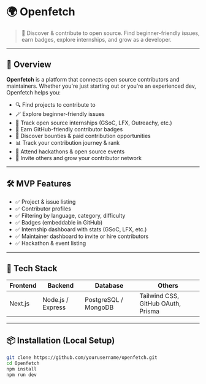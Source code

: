 # 🌍 Openfetch

> 🚀 Discover & contribute to open source. Find beginner-friendly issues, earn badges, explore internships, and grow as a developer.

---

## 📌 Overview

**Openfetch** is a platform that connects open source contributors and maintainers. Whether you're just starting out or you're an experienced dev, Openfetch helps you:

- 🔍 Find projects to contribute to
- 🪄 Explore beginner-friendly issues
- 💼 Track open source internships (GSoC, LFX, Outreachy, etc.)
- 🏅 Earn GitHub-friendly contributor badges
- 💸 Discover bounties & paid contribution opportunities
- 📊 Track your contribution journey & rank
- 🧠 Attend hackathons & open source events
- 🧩 Invite others and grow your contributor network

---

## 🛠️ MVP Features

- ✅ Project & issue listing
- ✅ Contributor profiles
- ✅ Filtering by language, category, difficulty
- ✅ Badges (embeddable in GitHub)
- ✅ Internship dashboard with stats (GSoC, LFX, etc.)
- ✅ Maintainer dashboard to invite or hire contributors
- ✅ Hackathon & event listing

---

## 🚧 Tech Stack

| Frontend | Backend | Database | Others |
|---------|---------|----------|--------|
| Next.js | Node.js / Express | PostgreSQL / MongoDB | Tailwind CSS, GitHub OAuth, Prisma

---

## 📦 Installation (Local Setup)

```bash
git clone https://github.com/yourusername/openfetch.git
cd Openfetch
npm install
npm run dev
